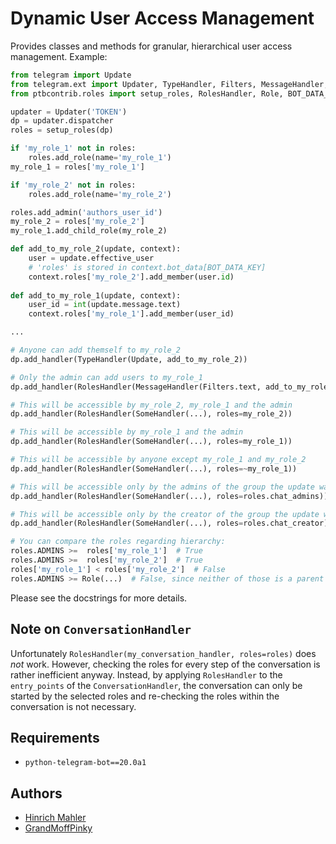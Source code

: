 # Dynamic User Access Management

Provides classes and methods for granular, hierarchical user access management. Example:

```python
from telegram import Update
from telegram.ext import Updater, TypeHandler, Filters, MessageHandler, SomeHandler
from ptbcontrib.roles import setup_roles, RolesHandler, Role, BOT_DATA_KEY

updater = Updater('TOKEN')
dp = updater.dispatcher
roles = setup_roles(dp)

if 'my_role_1' not in roles:
    roles.add_role(name='my_role_1')
my_role_1 = roles['my_role_1']

if 'my_role_2' not in roles:
    roles.add_role(name='my_role_2')

roles.add_admin('authors_user_id')
my_role_2 = roles['my_role_2']
my_role_1.add_child_role(my_role_2)

def add_to_my_role_2(update, context):
    user = update.effective_user
    # 'roles' is stored in context.bot_data[BOT_DATA_KEY]
    context.roles['my_role_2'].add_member(user.id)
    
def add_to_my_role_1(update, context):
    user_id = int(update.message.text)
    context.roles['my_role_1'].add_member(user_id)

...

# Anyone can add themself to my_role_2
dp.add_handler(TypeHandler(Update, add_to_my_role_2))

# Only the admin can add users to my_role_1
dp.add_handler(RolesHandler(MessageHandler(Filters.text, add_to_my_role_1), roles=roles.admins))

# This will be accessible by my_role_2, my_role_1 and the admin
dp.add_handler(RolesHandler(SomeHandler(...), roles=my_role_2))

# This will be accessible by my_role_1 and the admin
dp.add_handler(RolesHandler(SomeHandler(...), roles=my_role_1))

# This will be accessible by anyone except my_role_1 and my_role_2
dp.add_handler(RolesHandler(SomeHandler(...), roles=~my_role_1))

# This will be accessible only by the admins of the group the update was sent in
dp.add_handler(RolesHandler(SomeHandler(...), roles=roles.chat_admins))

# This will be accessible only by the creator of the group the update was sent in
dp.add_handler(RolesHandler(SomeHandler(...), roles=roles.chat_creator))

# You can compare the roles regarding hierarchy:
roles.ADMINS >=  roles['my_role_1']  # True
roles.ADMINS >=  roles['my_role_2']  # True
roles['my_role_1'] < roles['my_role_2']  # False
roles.ADMINS >= Role(...)  # False, since neither of those is a parent of the other
```

Please see the docstrings for more details.

## Note on `ConversationHandler`

Unfortunately `RolesHandler(my_conversation_handler, roles=roles)` does *not* work. However, checking the roles for every step of the conversation is rather inefficient anyway. Instead, by applying `RolesHandler` to the `entry_points` of the `ConversationHandler`, the conversation can only be started by the selected roles and re-checking the roles within the conversation is not necessary.

## Requirements

*   `python-telegram-bot==20.0a1`

## Authors

*   [Hinrich Mahler](https://github.com/bibo-joshi)
*   [GrandMoffPinky](https://github.com/grandmoffpinky)
